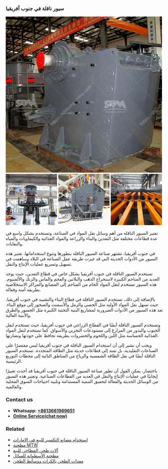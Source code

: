 <h3>سيور ناقلة في جنوب أفريقيا</h3><img src='1701852304.jpg' alt=''><p>تعتبر السيور الناقلة من أهم وسائل نقل المواد في الصناعة، وتستخدم بشكل واسع في عدة قطاعات مختلفة مثل التعدين والبناء والزراعة والمواد الغذائية والكيماويات والمياه والنفايات.</p><p>في جنوب أفريقيا، تشتهر صناعة السيور الناقلة بتطورها وتنوع استخداماتها. تعتبر هذه السيور من الأدوات الحديثة التي قد غيرت طريقة عمل الصناعة في البلاد وساهمت في تسهيل وتسريع عمليات الإنتاج والنقل.</p><p>تستخدم السيور الناقلة في جنوب أفريقيا بشكل خاص في قطاع التعدين، حيث يوجد العديد من المناجم الكبيرة لاستخراج الذهب والبلاتين والفحم والماس والزنك والألمنيوم. هذه السيور تستخدم لنقل المواد الخام من المناجم إلى المصانع والمراكز الاستخلاصية بطريقة آمنة وفعالة.</p><p>بالإضافة إلى ذلك، تستخدم السيور الناقلة في قطاع البناء والتشييد في جنوب أفريقيا، حيث تسهل نقل المواد الأولية مثل الحصى والرمل والأسمنت والصخور إلى موقع البناء. تعد هذه السيور من الأدوات الضرورية لمشاريع البنية التحتية الكبيرة مثل الجسور والطرق والأبنية العالية.</p><p>وتستخدم السيور الناقلة أيضًا في القطاع الزراعي في جنوب أفريقيا، حيث تستخدم لنقل الحبوب والبذور من المزارع إلى مستودعات التخزين والأسواق. كما تستخدم لنقل المواد الغذائية الحساسة مثل اللبن واللحوم والخضروات بطريقة تحافظ على جودتها ونضارتها.</p><p>ويجب أن نشير إلى أن استخدام السيور الناقلة في جنوب أفريقيا ليس مقتصرًا على الصناعات التقليدية، بل تمتد إلى قطاعات حديثة مثل الطاقة المتجددة. تستخدم السيور الناقلة أيضًا في نقل الطاقة الشمسية والرياح من المناطق النائية إلى محطات التوزيع الرئيسية.</p><p>باختصار، يمكن القول أن تطور صناعة السيور الناقلة في جنوب أفريقيا قد أحدث تغييرًا إيجابيًا في عمليات الإنتاج والنقل في العديد من القطاعات الصناعية. وتعتبر هذه السيور من الوسائل الحديثة والفعالة لتحقيق التنمية المستدامة وتلبية احتياجات السوق المحلية والعالمية.</p><h3>Contact us</h3><ul><li><strong>Whatsapp:&nbsp;<a href="https://wa.me/8613661969651">+8613661969651</a></strong></li><li><a href="https://swt.shibang-china.com/?git&amp;zhl&amp;سيور ناقلة في جنوب أفريقيا"><strong>Online Service(chat now)</strong></a></li></ul><h3>Related</h3><ul><li><a href='استخدام مصانع التكسير للبيع في الإمارات.md'>استخدام مصانع التكسير للبيع في الإمارات</a></li><li><a href='مطحنة MTW.md'>مطحنة MTW</a></li><li><a href='آلات طحن المطاحن للبيع.md'>آلات طحن المطاحن للبيع</a></li><li><a href='مطحنة الأسطوانة للسائل.md'>مطحنة الأسطوانة للسائل</a></li><li><a href='معدات الطحن بالكرات ووسائط الطحن.md'>معدات الطحن بالكرات ووسائط الطحن</a></li></ul>